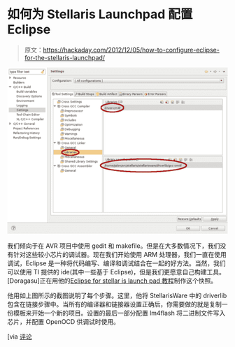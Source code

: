 # 如何为 Stellaris Launchpad 配置 Eclipse

> 原文：<https://hackaday.com/2012/12/05/how-to-configure-eclipse-for-the-stellaris-launchpad/>

![eclipse-for-stellaris-launchpad](img/b0b7adcb1860bd5eed603b9ddce087f5.png)

我们倾向于在 AVR 项目中使用 gedit 和 makefile。但是在大多数情况下，我们没有针对这些较小芯片的调试器。现在我们开始使用 ARM 处理器，我们一直在使用调试，Eclipse 是一种将代码编写、编译和调试结合在一起的好方法。当然，我们可以使用 TI 提供的 ide(其中一些基于 Eclipse)，但是我们更愿意自己构建工具。[Doragasu]正在用他的[Eclipse for stellar is launch pad 教程](http://kernelhacks.blogspot.com.es/2012/11/the-complete-tutorial-for-stellaris_25.html)制作这个快照。

他用如上图所示的截图说明了每个步骤。这里，他将 StellarisWare 中的 driverlib 包含在链接步骤中。当所有的编译器和链接器设置正确后，你需要做的就是复制一份模板来开始一个新的项目。设置的最后一部分配置 lm4flash 将二进制文件写入芯片，并配置 OpenOCD 供调试时使用。

[via [评论](http://hackaday.com/2012/12/04/a-study-of-gcc-and-the-ti-stellaris/#comment-897735)